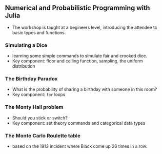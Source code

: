 
## Numerical and Probabilistic Programming with Julia 

* The workshop is taught at a begineers level, introducing the attendee to basic types and functions.

### Simulating a Dice
* learning some simple commands to simulate fair and crooked dice.
* Key component: floor and ceiling function, sampling, the uniform distribution

### The Birthday Paradox
* What is the probability of sharing a birthday with someone in this room?
* Key component: ``for`` loops 

### The Monty Hall problem
* Should you stick or switch? 
* Key component: set theory commands and categorical data types

### The Monte Carlo Roulette table
* based on the 1913 incident where Black come up 26 times in a row.
